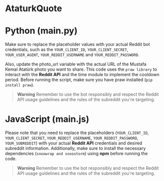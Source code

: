# AtaturkQuote

# Python (main.py)

Make sure to replace the placeholder values with your actual Reddit bot credentials, such as the ```YOUR_CLIENT_ID```, ```YOUR_CLIENT_SECRET```, ```YOUR_USER_AGENT```, ```YOUR_REDDIT_USERNAME``` and ```YOUR_REDDIT_PASSWORD```. 

Also, update the photo_url variable with the actual URL of the Mustafa Kemal Atatürk photo you want to share. This code uses the ```praw library``` to interact with the **Reddit API** and the time module to implement the cooldown period. Before running the script, make sure you have praw installed (```pip install praw```).

> **Warning** Remember to use the bot responsibly and respect the Reddit API usage guidelines and the rules of the subreddit you're targeting.

# JavaScript (main.js)

Please note that you need to replace the placeholders (```YOUR_CLIENT_ID```, ```YOUR_CLIENT_SECRET```, ```YOUR_REDDIT_USERNAME```, ```YOUR_REDDIT_PASSWORD```, ```YOUR_SUBREDDIT```) with your actual **Reddit API** credentials and desired subreddit information. Additionally, make sure to install the necessary dependencies (```snoowrap and snoostorm```) using **npm** before running the code.

> **Warning** Remember to use the bot responsibly and respect the Reddit API usage guidelines and the rules of the subreddit you're targeting.

